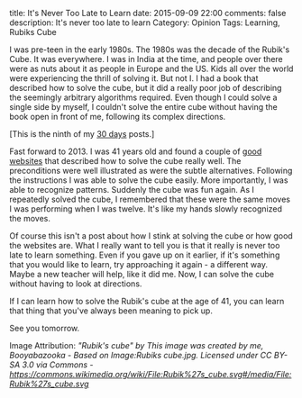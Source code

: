 title: It's Never Too Late to Learn
date: 2015-09-09 22:00
comments: false
description: It's never too late to learn
Category: Opinion
Tags: Learning, Rubiks Cube

I was pre-teen in the early 1980s. The 1980s was the decade of the Rubik's Cube. It was everywhere. I was in India at the time, and people over there were as nuts about it as people in Europe and the US. Kids all over the world were experiencing the thrill of solving it. But not I. I had a book that described how to solve the cube, but it did a really poor job of describing the seemingly arbitrary algorithms required. Even though I could solve a single side by myself, I couldn't solve the entire cube without having the book open in front of me, following its complex directions. 

<!-- c /images/2015/09/Rubik.png The defining fad of the 1980s -->

<!-- more -->

[This is the ninth of my [30 days][] posts.]

Fast forward to 2013. I was 41 years old and found a couple of [good][1] [websites][2] that described how to solve the cube really well. The preconditions were well illustrated as were the subtle alternatives. Following the instructions I was able to solve the cube easily. More importantly, I was able to recognize patterns. Suddenly the cube was fun again. As I repeatedly solved the cube, I remembered that these were the same moves I was performing when I was twelve. It's like my hands slowly recognized the moves. 

Of course this isn't a post about how I stink at solving the cube or how good the websites are. What I really want to tell you is that it really is never too late to learn something. Even if you gave up on it earlier, if it's something that you would like to learn, try approaching it again - a different way. Maybe a new teacher will help, like it did me. Now, I can solve the cube without having to look at directions. 

If I can learn how to solve the Rubik's cube at the age of 41, you can learn that thing that you've always been meaning to pick up.
 
See you tomorrow.

Image Attribution: _"Rubik's cube" by This image was created by me, Booyabazooka - Based on Image:Rubiks cube.jpg. Licensed under CC BY-SA 3.0 via Commons - https://commons.wikimedia.org/wiki/File:Rubik%27s_cube.svg#/media/File:Rubik%27s_cube.svg_

[30 days]: /2015/08/31/30-days/
[1]: http://www.wikihow.com/Solve-a-Rubik's-Cube-(Easy-Move-Notation)
[2]: https://sunnythellama.wordpress.com/2007/12/05/alternative-to-the-last-dedmore-step/
